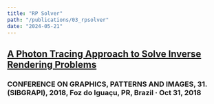 ```yaml
---
title: "RP Solver"
path: "/publications/03_rpsolver"
date: "2024-05-21"
---
```


## [A Photon Tracing Approach to Solve Inverse Rendering Problems](http://urlib.net/rep/8JMKD3MGPAW/3RPAAEB)

### CONFERENCE ON GRAPHICS, PATTERNS AND IMAGES, 31. (SIBGRAPI), 2018, Foz do Iguaçu, PR, Brazil · Oct 31, 2018
